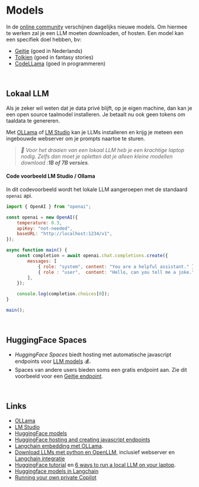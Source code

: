 # Models

In de [online community](https://huggingface.co/models?other=text-generation) verschijnen dagelijks nieuwe models. Om hiermee te werken zal je een LLM moeten downloaden, of hosten. Een model kan een specifiek doel hebben, bv:
- [Geitje](https://goingdutch.ai/en/posts/introducing-geitje/) (goed in Nederlands)
- [Tolkien](https://huggingface.co/JeremyArancio/llm-tolkien) (goed in fantasy stories)
- [CodeLLama](https://huggingface.co/docs/transformers/en/model_doc/code_llama) (goed in programmeren)

<br>

## Lokaal LLM

Als je zeker wil weten dat je data privé blijft, op je eigen machine, dan kan je een open source taalmodel installeren. Je betaalt nu ook geen tokens om taaldata te genereren. 

Met [OLLama](https://ollama.ai) of [LM Studio](https://lmstudio.ai) kan je LLMs installeren en krijg je meteen een ingebouwde webserver om je prompts naartoe te sturen.

> *🚨 Voor het draaien van een lokaal LLM heb je een krachtige laptop nodig. Zelfs dan moet je opletten dat je alleen kleine modellen download :***1B of 7B versies***.*

#### Code voorbeeld LM Studio / Ollama

In dit codevoorbeeld wordt het lokale LLM aangeroepen met de standaard `openai` api.

```js
import { OpenAI } from "openai";

const openai = new OpenAI({
    temperature: 0.3,
    apiKey: "not-needed",
    baseURL: "http://localhost:1234/v1",
});

async function main() {
    const completion = await openai.chat.completions.create({
        messages: [
            { role: "system", content: "You are a helpful assistant." },
            { role : "user",  content: "Hello, can you tell me a joke."}
        ],
    });

    console.log(completion.choices[0]);
}

main();
```

<br>

## HuggingFace Spaces

- *HuggingFace Spaces* biedt hosting met automatische javascript endpoints voor [LLM models](https://huggingface.co/blog/inference-endpoints-llm) 💰.
- Spaces van andere users bieden soms een gratis endpoint aan. Zie dit voorbeeld voor een [Geitje endpoint](./huggingface.md).

<br>

## Links

- [OLLama](https://ollama.ai) 
- [LM Studio](https://lmstudio.ai)
- [HuggingFace models](https://huggingface.co/models?other=text-generation)
- [HuggingFace hosting and creating javascript endpoints](https://ui.endpoints.huggingface.co/welcome)
- [Langchain embedding met OLLama](https://js.langchain.com/docs/use_cases/question_answering/local_retrieval_qa).
- [Download LLMs met python en OpenLLM](https://github.com/bentoml/OpenLLM), inclusief webserver en [Langchain integratie](https://python.langchain.com/docs/integrations/llms/openllm)
- [HuggingFace tutorial](https://www.markhneedham.com/blog/2023/06/23/hugging-face-run-llm-model-locally-laptop/) en [6 ways to run a local LLM on your laptop](https://semaphoreci.com/blog/local-llm).
- [Huggingface models in Langchain](https://python.langchain.com/docs/integrations/llms/huggingface_pipelines)
- [Running your own private Copilot](https://www.youtube.com/watch?v=F1bXfnrzAxM)
